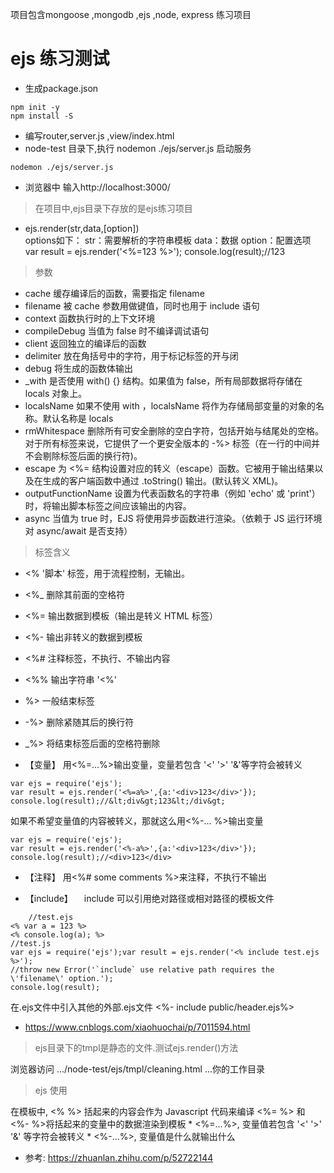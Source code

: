 
项目包含mongoose ,mongodb ,ejs ,node, express 练习项目

# ejs 练习测试

- 生成package.json 
```
npm init -y 
npm install -S
```
- 编写router,server.js ,view/index.html
- node-test 目录下,执行 nodemon ./ejs/server.js 启动服务
``` 
nodemon ./ejs/server.js
```
- 浏览器中 输入http://localhost:3000/

> 在项目中,ejs目录下存放的是ejs练习项目

-  ejs.render(str,data,[option])  
options如下：
str：需要解析的字符串模板
data：数据
option：配置选项
var result = ejs.render('<%=123 %>');
console.log(result);//123


> 参数
- cache 缓存编译后的函数，需要指定 filename
- filename 被 cache 参数用做键值，同时也用于 include 语句
- context 函数执行时的上下文环境
- compileDebug 当值为 false 时不编译调试语句
- client 返回独立的编译后的函数
- delimiter 放在角括号中的字符，用于标记标签的开与闭
- debug 将生成的函数体输出
- _with 是否使用 with() {} 结构。如果值为 false，所有局部数据将存储在 locals 对象上。
- localsName 如果不使用 with ，localsName 将作为存储局部变量的对象的名称。默认名称是 locals
- rmWhitespace 删除所有可安全删除的空白字符，包括开始与结尾处的空格。对于所有标签来说，它提供了一个更安全版本的 -%> 标签（在一行的中间并不会剔除标签后面的换行符)。
- escape 为 <%= 结构设置对应的转义（escape）函数。它被用于输出结果以及在生成的客户端函数中通过 .toString() 输出。(默认转义 XML)。
- outputFunctionName 设置为代表函数名的字符串（例如 'echo' 或 'print'）时，将输出脚本标签之间应该输出的内容。
- async 当值为 true 时，EJS 将使用异步函数进行渲染。（依赖于 JS 运行环境对 async/await 是否支持）

> 标签含义
- <% '脚本' 标签，用于流程控制，无输出。
- <%_ 删除其前面的空格符
- <%= 输出数据到模板（输出是转义 HTML 标签）
- <%- 输出非转义的数据到模板
- <%# 注释标签，不执行、不输出内容
- <%% 输出字符串 '<%'
- %> 一般结束标签
- -%> 删除紧随其后的换行符
- _%> 将结束标签后面的空格符删除 

- 【变量】
用<%=...%>输出变量，变量若包含 '<' '>' '&'等字符会被转义
```
var ejs = require('ejs');
var result = ejs.render('<%=a%>',{a:'<div>123</div>'});
console.log(result);//&lt;div&gt;123&lt;/div&gt;
```
如果不希望变量值的内容被转义，那就这么用<%-... %>输出变量
```
var ejs = require('ejs');
var result = ejs.render('<%-a%>',{a:'<div>123</div>'});
console.log(result);//<div>123</div>
```
- 【注释】
用<%# some comments %>来注释，不执行不输出


- 【include】
　include 可以引用绝对路径或相对路径的模板文件
```
    //test.ejs
<% var a = 123 %>
<% console.log(a); %>
//test.js
var ejs = require('ejs');var result = ejs.render('<% include test.ejs %>');
//throw new Error('`include` use relative path requires the \'filename\' option.');
console.log(result);
```
 在.ejs文件中引入其他的外部.ejs文件 
 <%- include public/header.ejs%>


* https://www.cnblogs.com/xiaohuochai/p/7011594.html



> ejs目录下的tmpl是静态的文件.测试ejs.render()方法

 浏览器访问 .../node-test/ejs/tmpl/cleaning.html  ...你的工作目录

 > ejs 使用 
 
  在模板中, <% %> 括起来的内容会作为 Javascript 代码来编译 <%= %> 和 <%- %>将括起来的变量中的数据渲染到模板 * <%=...%>, 变量值若包含 '<' '>' '&' 等字符会被转义 * <%-...%>, 变量值是什么就输出什么
 
* 参考: https://zhuanlan.zhihu.com/p/52722144



